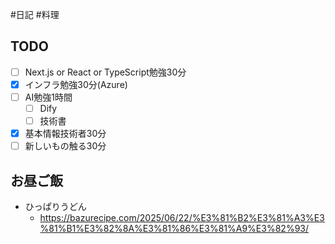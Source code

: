 #日記 #料理 

## TODO
- [ ] Next.js or React or TypeScript勉強30分
- [x] インフラ勉強30分(Azure)
- [ ] AI勉強1時間
	- [ ] Dify
	- [ ] 技術書
- [x] 基本情報技術者30分
- [ ] 新しいもの触る30分

## お昼ご飯
- ひっぱりうどん
	- https://bazurecipe.com/2025/06/22/%E3%81%B2%E3%81%A3%E3%81%B1%E3%82%8A%E3%81%86%E3%81%A9%E3%82%93/